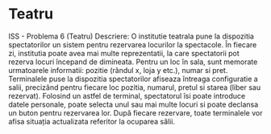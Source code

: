 # Teatru
ISS - Problema 6 (Teatru)
Descriere:
O institutie teatrala pune la dispozitia spectatorilor un sistem pentru rezervarea locurilor la spectacole. În fiecare zi, institutia poate avea mai multe reprezentatii, la care spectatorii pot rezerva locuri începand de dimineata. Pentru un loc în sala, sunt memorate urmatoarele informatii: pozitie (rândul x, loja y etc.), numar si pret. Terminalele puse la dispozitia spectatorilor afiseaza întreaga configuratie a salii, precizând pentru fiecare loc pozitia, numarul, pretul si starea (liber sau rezervat). Folosind un astfel de terminal, spectatorul îsi poate introduce datele personale, poate selecta unul sau mai multe locuri si poate declansa un buton pentru rezervarea lor. După fiecare rezervare, toate terminalele vor afisa situația actualizata referitor la ocuparea sălii. 
